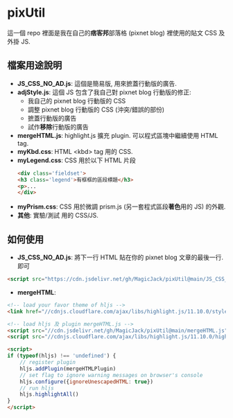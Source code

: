 # pixUtil
這一個 repo 裡面是我在自己的**痞客邦**部落格 (pixnet blog) 裡使用的貼文 CSS 及外掛 JS.

## 檔案用途說明
* **JS_CSS_NO_AD.js**: 這個是簡易版, 用來摭蓋行動版的廣告.
* **adjStyle.js**: 這個 JS 包含了我自己對 pixnet blog 行動版的修正:
  * 我自己的 pixnet blog 行動版的 CSS
  * 調整 pixnet blog 行動版的 CSS (沖突/錯誤的部份)
  * 摭蓋行動版的廣告
  * 試作**移除**行動版的廣告
* **mergeHTML.js**: highlight.js 擴充 plugin. 可以程式區塊中繼續使用 HTML tag.
* **myKbd.css**: HTML &lt;kbd> tag 用的 CSS.
* **myLegend.css**: CSS 用於以下 HTML 片段
  ```html
  <div class='fieldset'>
  <h3 class='legend'>有框框的區段標題</h3>
  <p>...
  </div>
  ```
* **myPrism.css**: CSS 用於微調 prism.js (另一套程式區段**著色**用的 JS) 的外觀.
* **其他**: 實驗/測試 用的 CSS/JS.

## 如何使用
* **JS_CSS_NO_AD.js**:
將下一行 HTML 貼在你的 pixnet blog 文章的最後一行. 即可
```html
<script src="https://cdn.jsdelivr.net/gh/MagicJack/pixUtil@main/JS_CSS_NO_AD.js"></script>
```
* **mergeHTML**:
```html
<!-- load your favor theme of hljs -->
<link href="//cdnjs.cloudflare.com/ajax/libs/highlight.js/11.10.0/styles/an-old-hope.min.css" rel="stylesheet" />

<!-- load hljs 及 plugin mergeHTML.js -->
<script src="//cdn.jsdelivr.net/gh/MagicJack/pixUtil@main/mergeHTML.js"></script>
<script src="//cdnjs.cloudflare.com/ajax/libs/highlight.js/11.10.0/highlight.min.js"></script>

<script>
if (typeof(hljs) !== 'undefined') {
	// register plugin
	hljs.addPlugin(mergeHTMLPlugin)
	// set flag to ignore warning messages on browser's console
	hljs.configure({ignoreUnescapedHTML: true})
	// run hljs
	hljs.highlightAll()
}
</script>
```

